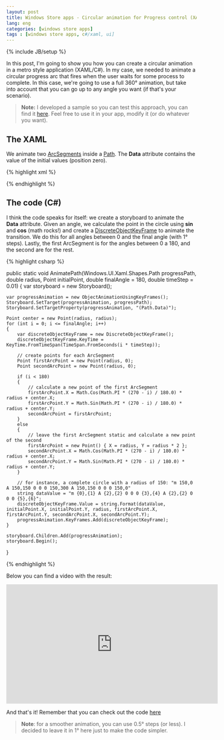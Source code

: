 ```yaml
---
layout: post
title: Windows Store apps - Circular animation for Progress control (XAML/C#)
lang: eng
categories: [windows store apps]
tags : [windows store apps, c#/xaml, ui]
---
```

{% include JB/setup %}

In this post, I'm going to show you how you can create a circular animation in a metro style application (XAML/C#). In my case, we needed to animate a circular progress arc that fires when the user waits for some process to complete. In this case, we're going to use a full 360° animation, but take into account that you can go up to any angle you want (if that's your scenario).

> **Note:** I developed a sample so you can test this approach, you can find it [here](https://github.com/nanovazquez/metro-arc-animation-sample). 
> Feel free to use it in your app, modify it (or do whatever you want).

## The XAML

We animate two [ArcSegments](http://msdn.microsoft.com/en-us/library/windows/apps/windows.ui.xaml.media.arcsegment) inside a [Path](http://msdn.microsoft.com/en-us/library/windows/apps/windows.ui.xaml.shapes.path.aspx). The **Data** attribute contains the value of the initial values (position zero).

{% highlight xml %}

<Grid Grid.Row="0" HorizontalAlignment="Center" VerticalAlignment="Center">
	<Path x:Name="progressPath" Stroke="Gold" StrokeThickness="5" 
	      HorizontalAlignment="Center" VerticalAlignment="Center" Height="305" Width="305"
	      Data="m 150,0 A 150,0 0 0 0 150,0 A 150,150 0 0 0 150,0" />
</Grid>

{% endhighlight %}

## The code (C#)

I think the code speaks for itself: we create a storyboard to animate the **Data** attribute. Given an angle, we calculate the point in the circle using **sin** and **cos** (math rocks!) and create a [DiscreteObjectKeyFrame](http://msdn.microsoft.com/en-us/library/system.windows.media.animation.discreteobjectkeyframe.aspx) to animate the transition. We do this for all angles between 0 and the final angle (with 1° steps). Lastly, the first ArcSegment is for the angles between 0 a 180, and the second are for the rest. 

{% highlight csharp %}

public static void AnimatePath(Windows.UI.Xaml.Shapes.Path progressPath, double radius, Point initialPoint, double finalAngle = 180, double timeStep = 0.01)
{
    var storyboard = new Storyboard();

    var progressAnimation = new ObjectAnimationUsingKeyFrames();
    Storyboard.SetTarget(progressAnimation, progressPath);
    Storyboard.SetTargetProperty(progressAnimation, "(Path.Data)");

    Point center = new Point(radius, radius);
    for (int i = 0; i <= finalAngle; i++)
    {
        var discreteObjectKeyFrame = new DiscreteObjectKeyFrame();
        discreteObjectKeyFrame.KeyTime = KeyTime.FromTimeSpan(TimeSpan.FromSeconds(i * timeStep));

        // create points for each ArcSegment
        Point firstArcPoint = new Point(radius, 0);
        Point secondArcPoint = new Point(radius, 0);

        if (i < 180)
        {
            // calculate a new point of the first ArcSegment
            firstArcPoint.X = Math.Cos(Math.PI * (270 - i) / 180.0) * radius + center.X;
            firstArcPoint.Y = Math.Sin(Math.PI * (270 - i) / 180.0) * radius + center.Y;
            secondArcPoint = firstArcPoint;
        }
        else
        {
            // leave the first ArcSegment static and calculate a new point of the second
            firstArcPoint = new Point() { X = radius, Y = radius * 2 };
            secondArcPoint.X = Math.Cos(Math.PI * (270 - i) / 180.0) * radius + center.X;
            secondArcPoint.Y = Math.Sin(Math.PI * (270 - i) / 180.0) * radius + center.Y;
        }

        // for instance, a complete circle with a radius of 150: "m 150,0 A 150,150 0 0 0 150,300 A 150,150 0 0 0 150,0"
        string dataValue = "m {0},{1} A {2},{2} 0 0 0 {3},{4} A {2},{2} 0 0 0 {5},{6}";
        discreteObjectKeyFrame.Value = string.Format(dataValue, initialPoint.X, initialPoint.Y, radius, firstArcPoint.X, firstArcPoint.Y, secondArcPoint.X, secondArcPoint.Y);
        progressAnimation.KeyFrames.Add(discreteObjectKeyFrame);
    }   

    storyboard.Children.Add(progressAnimation);
    storyboard.Begin();
}

{% endhighlight %}

Below you can find a video with the result:

<iframe width="560" height="315" src="http://www.youtube.com/embed/BRTddeMuLpY" frameborder="0" allowfullscreen></iframe>

And that's it! Remember that you can check out the code [here](https://github.com/nanovazquez/metro-arc-animation-sample)

> **Note**: for a smoother animation, you can use 0.5° steps (or less). I decided to leave it in 1° here just to make the code simpler.